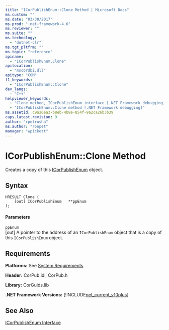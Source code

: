 ```yaml
---
title: "ICorPublishEnum::Clone Method | Microsoft Docs"
ms.custom: ""
ms.date: "03/30/2017"
ms.prod: ".net-framework-4.6"
ms.reviewer: ""
ms.suite: ""
ms.technology: 
  - "dotnet-clr"
ms.tgt_pltfrm: ""
ms.topic: "reference"
apiname: 
  - "ICorPublishEnum.Clone"
apilocation: 
  - "mscordbi.dll"
apitype: "COM"
f1_keywords: 
  - "ICorPublishEnum::Clone"
dev_langs: 
  - "C++"
helpviewer_keywords: 
  - "Clone method, ICorPublishEnum interface [.NET Framework debugging]"
  - "ICorPublishEnum::Clone method [.NET Framework debugging]"
ms.assetid: c9a26ea3-b8eb-4b8e-854f-9a2ca26b3b39
caps.latest.revision: 9
author: "rpetrusha"
ms.author: "ronpet"
manager: "wpickett"
---
```

# ICorPublishEnum::Clone Method
Creates a copy of this [ICorPublishEnum](../../../../docs/framework/unmanaged-api/debugging/icorpublishenum-interface.md) object.  
  
## Syntax  
  
```  
HRESULT Clone (  
    [out] ICorPublishEnum   **ppEnum  
);  
```  
  
#### Parameters  
 `ppEnum`  
 [out] A pointer to the address of an `ICorPublishEnum` object that is a copy of this `ICorPublishEnum` object.  
  
## Requirements  
 **Platforms:** See [System Requirements](../../../../docs/framework/getting-started/system-requirements.md).  
  
 **Header:** CorPub.idl, CorPub.h  
  
 **Library:** CorGuids.lib  
  
 **.NET Framework Versions:** [!INCLUDE[net_current_v10plus](../../../../includes/net-current-v10plus-md.md)]  
  
## See Also  
 [ICorPublishEnum Interface](../../../../docs/framework/unmanaged-api/debugging/icorpublishenum-interface.md)